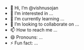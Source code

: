 - 👋 Hi, I’m @vishnusojan
- 👀 I’m interested in ...
- 🌱 I’m currently learning ...
- 💞️ I’m looking to collaborate on ...
- 📫 How to reach me ...
- 😄 Pronouns: ...
- ⚡ Fun fact: ...

<!---
vishnusojan/vishnusojan is a ✨ special ✨ repository because its `README.md` (this file) appears on your GitHub profile.
You can click the Preview link to take a look at your changes.
--->
